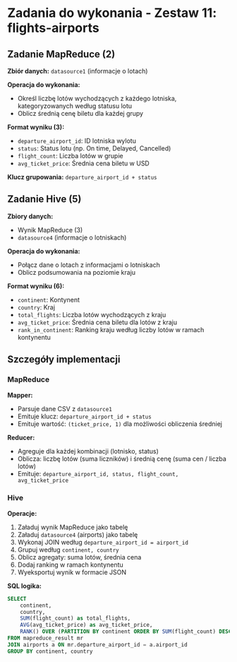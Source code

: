 # Zadania do wykonania - Zestaw 11: flights-airports

## Zadanie MapReduce (2)

**Zbiór danych:** `datasource1` (informacje o lotach)

**Operacja do wykonania:**
- Określ liczbę lotów wychodzących z każdego lotniska, kategoryzowanych według statusu lotu
- Oblicz średnią cenę biletu dla każdej grupy

**Format wyniku (3):**
- `departure_airport_id`: ID lotniska wylotu
- `status`: Status lotu (np. On time, Delayed, Cancelled)
- `flight_count`: Liczba lotów w grupie
- `avg_ticket_price`: Średnia cena biletu w USD

**Klucz grupowania:** `departure_airport_id + status`

## Zadanie Hive (5)

**Zbiory danych:** 
- Wynik MapReduce (3)
- `datasource4` (informacje o lotniskach)

**Operacja do wykonania:**
- Połącz dane o lotach z informacjami o lotniskach
- Oblicz podsumowania na poziomie kraju

**Format wyniku (6):**
- `continent`: Kontynent
- `country`: Kraj
- `total_flights`: Liczba lotów wychodzących z kraju
- `avg_ticket_price`: Średnia cena biletu dla lotów z kraju
- `rank_in_continent`: Ranking kraju według liczby lotów w ramach kontynentu

## Szczegóły implementacji

### MapReduce
**Mapper:**
- Parsuje dane CSV z `datasource1`
- Emituje klucz: `departure_airport_id + status`
- Emituje wartość: `(ticket_price, 1)` dla możliwości obliczenia średniej

**Reducer:**
- Agreguje dla każdej kombinacji (lotnisko, status)
- Oblicza: liczbę lotów (suma liczników) i średnią cenę (suma cen / liczba lotów)
- Emituje: `departure_airport_id, status, flight_count, avg_ticket_price`

### Hive
**Operacje:**
1. Załaduj wynik MapReduce jako tabelę
2. Załaduj `datasource4` (airports) jako tabelę  
3. Wykonaj JOIN według `departure_airport_id = airport_id`
4. Grupuj według `continent, country`
5. Oblicz agregaty: suma lotów, średnia cena
6. Dodaj ranking w ramach kontynentu
7. Wyeksportuj wynik w formacie JSON

**SQL logika:**
```sql
SELECT 
    continent,
    country,
    SUM(flight_count) as total_flights,
    AVG(avg_ticket_price) as avg_ticket_price,
    RANK() OVER (PARTITION BY continent ORDER BY SUM(flight_count) DESC) as rank_in_continent
FROM mapreduce_result mr
JOIN airports a ON mr.departure_airport_id = a.airport_id
GROUP BY continent, country
```